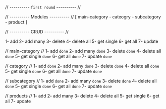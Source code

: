 // ---------- ``first round`` ---------- //

// ---------- Modules ---------- //
[ main-category - cateogry - subcategory - product ]

// ---------- CRUD ---------- //

1- add 
2- add many
3- delete
4- delete all
5- get single
6- get all
7- update



// main-category //
1- add          `done`
2- add many     `done`
3- delete       `done`
4- delete all   `done`
5- get single   `done`
6- get all      `done`
7- update       `done`

// category //
1- add          `done`
2- add many     `done`
3- delete       `done`
4- delete all   `done`
5- get single   `done`
6- get all      `done`
7- update       `done`

// subcategory //
1- add          `done`
2- add many     `done`
3- delete       `done`
4- delete all   `done`
5- get single   `done`
6- get all      `done`
7- update       `done`

// products //
1- add 
2- add many
3- delete
4- delete all
5- get single
6- get all
7- update
